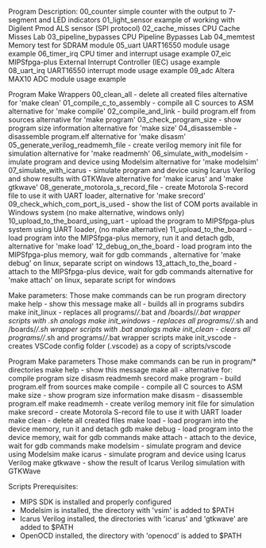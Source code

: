 Program Description:
  00_counter           simple counter with the output to 7-segment and LED indicators
  01_light_sensor      example of working with Digilent Pmod ALS sensor (SPI protocol)
  02_cache_misses      CPU Cache Misses Lab
  03_pipeline_bypasses CPU Pipeline Bypasses Lab
  04_memtest           Memory test for SDRAM module
  05_uart              UART16550 module usage example
  06_timer_irq         CPU timer and interrupt usage example
  07_eic               MIPSfpga-plus External Interrupt Controller (IEC) usage example
  08_uart_irq          UART16550 interrupt mode usage example
  09_adc               Altera MAX10 ADC module usage example

Program Make Wrappers
  00_clean_all                       - delete all created files
                                       alternative for 'make clean'
  01_compile_c_to_assembly           - compile all C sources to ASM
                                       alternative for 'make compile'
  02_compile_and_link                - build program.elf from sources
                                       alternative for 'make program'
  03_check_program_size              - show program size information
                                       alternative for 'make size'
  04_disassemble                     - disassemble program.elf
                                       alternative for 'make disasm'
  05_generate_verilog_readmemh_file  - create verilog memory init file for simulation
                                       alternative for 'make readmemh'
  06_simulate_with_modelsim          - imulate program and device using Modelsim
                                       alternative for 'make modelsim'
  07_simulate_with_icarus            - simulate program and device using Icarus Verilog 
                                       and show results with GTKWave 
                                       alternative for 'make icarus' and 'make gtkwave'
  08_generate_motorola_s_record_file - create Motorola S-record file to use it 
                                       with UART loader, alternative for 'make srecord'
  09_check_which_com_port_is_used    - show the list of COM ports available in Windows system
                                       (no make alternative, windows only)
  10_upload_to_the_board_using_uart  - upload the program to MIPSfpga-plus system using
                                       UART loader, (no make alternative)
  11_upload_to_the_board             - load program into the MIPSfpga-plus memory, run it 
                                       and detach gdb, alternative for 'make load'
  12_debug_on_the_board              - load program into the MIPSfpga-plus memory, wait 
                                       for gdb commands , alternative for 'make debug' on linux, 
                                       separate script on windows
  13_attach_to_the_board             - attach to the MIPSfpga-plus device, wait for gdb commands
                                       alternative for 'make attach' on linux, 
                                       separate script for windows

Make parameters:
Those make commands can be run program directory
  make help         - show this message
  make all          - builds all in programs subdirs
  make init_linux   - replaces all programs/*/*.bat and /boards/*/.bat
                      wrapper scripts with *.sh analogs
  make init_windows - replaces all programs/*/*.sh and /boards/*/.sh
                      wrapper scripts with *.bat analogs
  make init_clean   - clears all programs/*/*.sh and programs/*/*.bat
                      wrapper scripts
  make init_vscode  - creates VSCode config folder (.vscode)
                      as a copy of scripts/vscode

Program Make parameters
Those make commands can be run in program/* directories
  make help       - show this message
  make all        - alternative for: compile program size disasm readmemh srecord
  make program    - build program.elf from sources
  make compile    - compile all C sources to ASM
  make size       - show program size information
  make disasm     - disassemble program.elf
  make readmemh   - create verilog memory init file for simulation
  make srecord    - create Motorola S-record file to use it with UART loader
  make clean      - delete all created files
  make load       - load program into the device memory, run it and detach gdb
  make debug      - load program into the device memory, wait for gdb commands
  make attach     - attach to the device, wait for gdb commands
  make modelsim   - simulate program and device using Modelsim
  make icarus     - simulate program and device using Icarus Verilog
  make gtkwave    - show the result of Icarus Verilog simulation with GTKWave

Scripts Prerequisites:
  - MIPS SDK is installed and properly configured 
  - Modelsim is installed, the directory with 'vsim' is added to $PATH
  - Icarus Verilog installed, the directories with 'icarus' and 'gtkwave' are added to $PATH
  - OpenOCD installed, the directory with 'openocd' is added to $PATH
